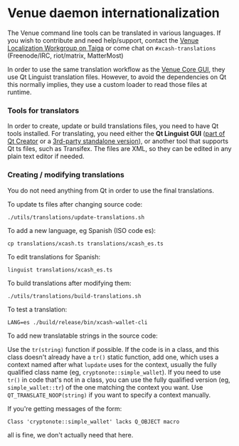 Venue daemon internationalization
==================================

The Venue command line tools can be translated in various languages. If you wish to contribute and need help/support, contact the [Venue Localization Workgroup on Taiga](https://taiga.getxcash.org/project/erciccione-xcash-localization/) or come chat on `#xcash-translations` (Freenode/IRC, riot/matrix, MatterMost)

In order to use the same translation workflow as the [Venue Core GUI](https://github.com/xcash-project/xcash-core), they use Qt Linguist translation files.  However, to avoid the dependencies on Qt this normally implies, they use a custom loader to read those files at runtime.

### Tools for translators

In order to create, update or build translations files, you need to have Qt tools installed. For translating, you need either the **Qt Linguist GUI** ([part of Qt Creator](https://www.qt.io/download) or a [3rd-party standalone version](https://github.com/lelegard/qtlinguist-installers/releases)), or another tool that supports Qt ts files, such as Transifex.  The files are XML, so they can be edited in any plain text editor if needed.

### Creating / modifying translations

You do not need anything from Qt in order to use the final translations.

To update ts files after changing source code:

    ./utils/translations/update-translations.sh

To add a new language, eg Spanish (ISO code es):

    cp translations/xcash.ts translations/xcash_es.ts

To edit translations for Spanish:

    linguist translations/xcash_es.ts

To build translations after modifying them:

    ./utils/translations/build-translations.sh

To test a translation:

    LANG=es ./build/release/bin/xcash-wallet-cli

To add new translatable strings in the source code:

Use the `tr(string)` function if possible. If the code is in a class, and this class doesn't already have a `tr()` static function, add one, which uses a context named after what `lupdate` uses for the context, usually the fully qualified class name (eg, `cryptonote::simple_wallet`).  If you need to use `tr()` in code that's not in a class, you can use the fully qualified version (eg, `simple_wallet::tr`) of the one matching the context you want. Use `QT_TRANSLATE_NOOP(string)` if you want to specify a context manually.

If you're getting messages of the form:

    Class 'cryptonote::simple_wallet' lacks Q_OBJECT macro

all is fine, we don't actually need that here.
